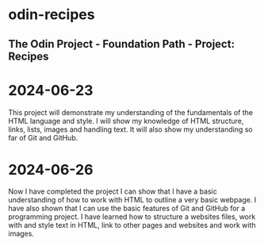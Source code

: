 # odin-recipes
## The Odin Project - Foundation Path - Project: Recipes
# 2024-06-23
This project will demonstrate my understanding of the fundamentals of the HTML language and style.
I will show my knowledge of HTML structure, links, lists, images and handling text.
It will also show my understanding so far of Git and GitHub.
# 2024-06-26
Now I have completed the project I can show that I have a basic understanding of how to work with HTML to outline a very basic webpage. 
I have also shown that I can use the basic features of Git and GitHub for a programming project.
I have learned how to structure a websites files, work with and style text in HTML, link to other pages and websites and work with images.

